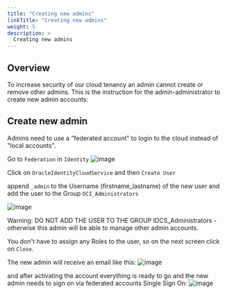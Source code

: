 ```yaml
---
title: "Creating new admins"
linkTitle: "Creating new admins"
weight: 5
description: >
  Creating new admins
---
```


## Overview

To increase security of our cloud tenancy an admin cannot create or remove other admins. This is the instruction for the admin-administrator to create new admin accounts: 


## Create new admin

Admins need to use a "federated account" to login to the cloud instead of "local accounts".


Go to `Federation` in `Identity`
![image](https://user-images.githubusercontent.com/4021595/159428315-c2335864-23d9-467b-bc93-b618f1e3d840.png)

Click on `OracleIdentityCloudService` and then `Create User`

append `_admin` to the Username (firstname_lastname) of the new user and add the user to the Group `OCI_Administrators`

![image](https://user-images.githubusercontent.com/4021595/159451717-af0c4b33-f10a-40dc-a5e3-d9453ae8f931.png)

Warning: DO NOT ADD THE USER TO THE GROUP IDCS_Administrators - otherwise this admin will be able to manage other admin accounts.

You don't have to assign any Roles to the user, so on the next screen click on `Close`.


The new admin will receive an email like this:
![image](https://user-images.githubusercontent.com/4021595/159452490-1e93e40b-a5f4-4ba9-89e7-6d6bb3f0ce2f.png)

and after activating the account everything is ready to go and the new admin needs to sign on via federated accounts Single Sign On:
![image](https://user-images.githubusercontent.com/4021595/159452817-bce541c0-8996-431e-b670-b8db3818959e.png)
